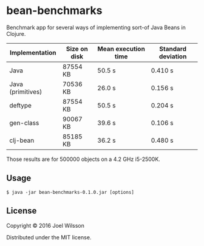 # bean-benchmarks

Benchmark app for several ways of implementing sort-of Java Beans in Clojure.

| Implementation    | Size on disk | Mean execution time | Standard deviation |
|-------------------|--------------|---------------------|--------------------|
| Java              | 87554 KB     | 50.5 s              | 0.410 s            |
| Java (primitives) | 70536 KB     | 26.0 s              | 0.156 s            |
| deftype           | 87554 KB     | 50.5 s              | 0.204 s            |
| gen-class         | 90067 KB     | 39.6 s              | 0.106 s            |
| clj-bean          | 85185 KB     | 36.2 s              | 0.480 s            |

Those results are for 500000 objects on a 4.2 GHz i5-2500K.

## Usage

    $ java -jar bean-benchmarks-0.1.0.jar [options]

## License

Copyright © 2016 Joel Wilsson

Distributed under the MIT license.
